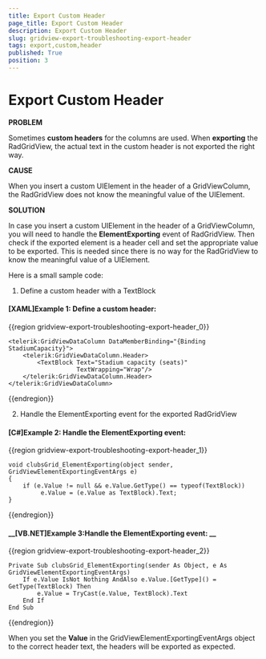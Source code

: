 ```yaml
---
title: Export Custom Header
page_title: Export Custom Header
description: Export Custom Header
slug: gridview-export-troubleshooting-export-header
tags: export,custom,header
published: True
position: 3
---
```


# Export Custom Header

__PROBLEM__

Sometimes __custom headers__ for the columns are used. When __exporting__ the RadGridView, the actual text in the custom header is not exported the right way.

__CAUSE__

When you insert a custom UIElement in the header of a GridViewColumn, the RadGridView does not know the meaningful value of the UIElement.

__SOLUTION__

In case you insert a custom UIElement in the header of a GridViewColumn,
you will need to handle the __ElementExporting__ event of RadGridView. Then check if the exported element is a header cell and set the appropriate value to be exported. This is needed since
there is no way for the RadGridView to know the meaningful value of a UIElement.
          
Here is a small sample code:      

1. Define a custom header with a TextBlock
        
#### __[XAML]Example 1: Define a custom header:__

{{region gridview-export-troubleshooting-export-header_0}}

	<telerik:GridViewDataColumn DataMemberBinding="{Binding StadiumCapacity}">
	    <telerik:GridViewDataColumn.Header>
	        <TextBlock Text="Stadium capacity (seats)"
	                   TextWrapping="Wrap"/>
	    </telerik:GridViewDataColumn.Header>
	</telerik:GridViewDataColumn>
{{endregion}}

2. Handle the ElementExporting event for the exported RadGridView
        
#### __[C#]Example 2: Handle the ElementExporting event:__

{{region gridview-export-troubleshooting-export-header_1}}

	void clubsGrid_ElementExporting(object sender, GridViewElementExportingEventArgs e)
	{
	    if (e.Value != null && e.Value.GetType() == typeof(TextBlock))
	         e.Value = (e.Value as TextBlock).Text;
	}
{{endregion}}

#### __[VB.NET]Example 3:Handle the ElementExporting event: __

{{region gridview-export-troubleshooting-export-header_2}}

	Private Sub clubsGrid_ElementExporting(sender As Object, e As GridViewElementExportingEventArgs)
        If e.Value IsNot Nothing AndAlso e.Value.[GetType]() = GetType(TextBlock) Then
            e.Value = TryCast(e.Value, TextBlock).Text
        End If
	End Sub
{{endregion}}

When you set the __Value__ in the GridViewElementExportingEventArgs object to the correct header text, the headers will be exported as expected.
        


